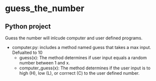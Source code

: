 # guess_the_number
## Python project
Guess the number will inlcude computer and user defined programs.
- computer.py: includes a method named guess that takes a max input. Defualted to 10
  - guess(x): The method determines if user input equals a random number between 1 and x.
  - computer_guess(x): The method determines if the user input is to high (H), low (L), or corrrect (C) to the user defined number.   
